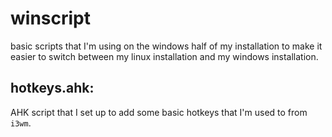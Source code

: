 # winscript
basic scripts that I'm using on the windows half of my installation to make it easier to switch between my linux installation and my windows installation.

## hotkeys.ahk:
AHK script that I set up to add some basic hotkeys that I'm used to from ``i3wm``.

